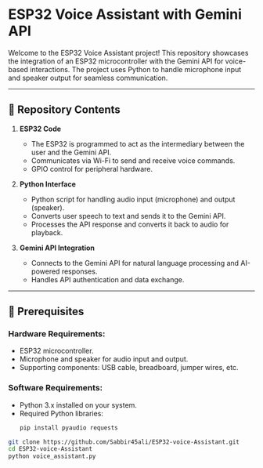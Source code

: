 # ESP32 Voice Assistant with Gemini API

Welcome to the ESP32 Voice Assistant project! This repository showcases the integration of an ESP32 microcontroller with the Gemini API for voice-based interactions. The project uses Python to handle microphone input and speaker output for seamless communication.

---

## 📂 Repository Contents

1. **ESP32 Code**  
   - The ESP32 is programmed to act as the intermediary between the user and the Gemini API.
   - Communicates via Wi-Fi to send and receive voice commands.
   - GPIO control for peripheral hardware.

2. **Python Interface**  
   - Python script for handling audio input (microphone) and output (speaker).
   - Converts user speech to text and sends it to the Gemini API.
   - Processes the API response and converts it back to audio for playback.

3. **Gemini API Integration**  
   - Connects to the Gemini API for natural language processing and AI-powered responses.
   - Handles API authentication and data exchange.

---

## 🔧 Prerequisites

### Hardware Requirements:
- ESP32 microcontroller.
- Microphone and speaker for audio input and output.
- Supporting components: USB cable, breadboard, jumper wires, etc.

### Software Requirements:
- Python 3.x installed on your system.
- Required Python libraries:
  ```bash
  pip install pyaudio requests

```bash
git clone https://github.com/Sabbir45ali/ESP32-voice-Assistant.git
cd ESP32-voice-Assistant
python voice_assistant.py


